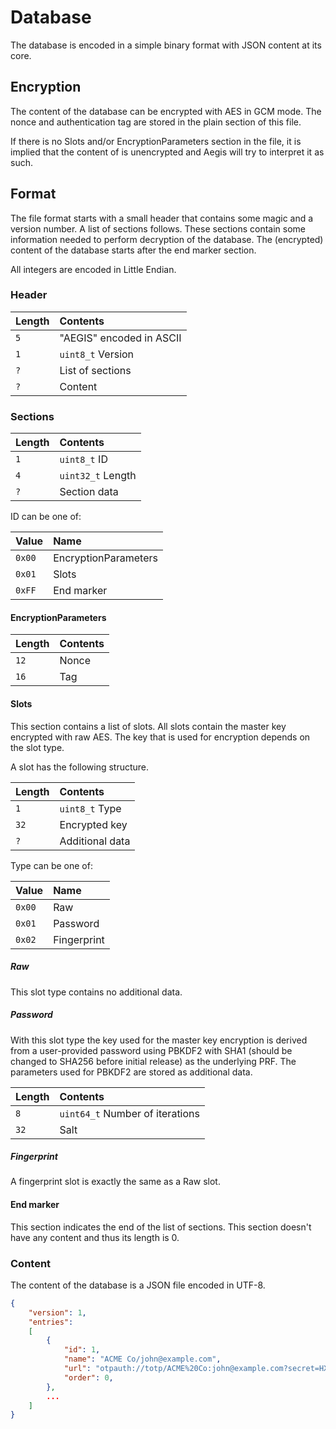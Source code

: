 # Database

The database is encoded in a simple binary format with JSON content at its core.

## Encryption

The content of the database can be encrypted with AES in GCM mode. The nonce and
authentication tag are stored in the plain section of this file.

If there is no Slots and/or EncryptionParameters section in the file, it is
implied that the content of is unencrypted and Aegis will try to interpret it as
such.

## Format

The file format starts with a small header that contains some magic and a
version number. A list of sections follows. These sections contain some
information needed to perform decryption of the database. The (encrypted)
content of the database starts after the end marker section.

All integers are encoded in Little Endian.

### Header

| Length | Contents                 |
|:-------|:-------------------------|
| `5`    | "AEGIS" encoded in ASCII |
| `1`    | `uint8_t` Version        |
| `?`    | List of sections         |
| `?`    | Content                  |

### Sections

| Length | Contents          |
|:-------|:------------------|
| `1`    | `uint8_t` ID      |
| `4`    | `uint32_t` Length |
| `?`    | Section data      |

ID can be one of:

| Value  | Name                 |
|:-------|:---------------------|
| `0x00` | EncryptionParameters |
| `0x01` | Slots                |
| `0xFF` | End marker           |

#### EncryptionParameters

| Length | Contents |
|:-------|:---------|
| `12`   | Nonce    |
| `16`   | Tag      |

#### Slots

This section contains a list of slots. All slots contain the master key
encrypted with raw AES. The key that is used for encryption depends on the slot
type.

A slot has the following structure.

| Length | Contents            |
|:-------|:--------------------|
| `1`    | `uint8_t` Type      |
| `32`   | Encrypted key       |
| `?`    | Additional data     |

Type can be one of:

| Value  | Name        |
|:-------|:------------|
| `0x00` | Raw         |
| `0x01` | Password    |
| `0x02` | Fingerprint |

##### Raw

This slot type contains no additional data.

##### Password

With this slot type the key used for the master key encryption is derived from a
user-provided password using PBKDF2 with SHA1 (should be changed to SHA256
before initial release) as the underlying PRF. The parameters used for PBKDF2
are stored as additional data.

| Length | Contents                        |
|:-------|:--------------------------------|
| `8`    | `uint64_t` Number of iterations |
| `32`   | Salt                            |

##### Fingerprint

A fingerprint slot is exactly the same as a Raw slot.

#### End marker

This section indicates the end of the list of sections. This section doesn't
have any content and thus its length is 0.

### Content

The content of the database is a JSON file encoded in UTF-8.

```json
{
    "version": 1,
    "entries":
    [
        {
            "id": 1,
            "name": "ACME Co/john@example.com",
            "url": "otpauth://totp/ACME%20Co:john@example.com?secret=HXDMVJECJJWSRB3HWIZR4IFUGFTMXBOZ&issuer=ACME%20Co&algorithm=SHA1&digits=6&period=30",
            "order": 0,
        },
        ...
    ]
}
```
